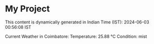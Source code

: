 # My Project

This content is dynamically generated in Indian Time (IST): 2024-06-03 00:56:08 IST


Current Weather in Coimbatore:
Temperature: 25.88 °C
Condition: mist
